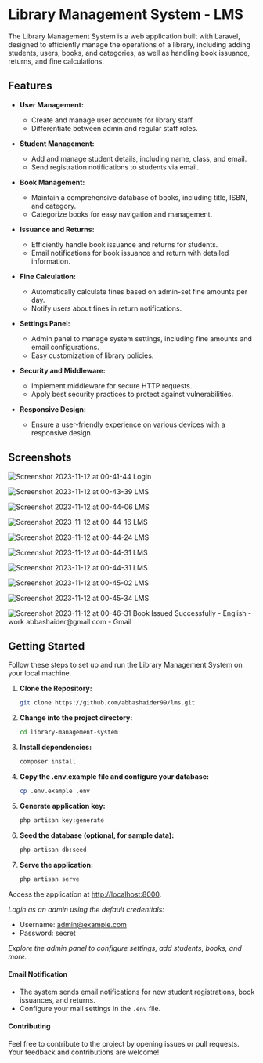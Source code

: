 # Library Management System - LMS

The Library Management System is a web application built with Laravel, designed to efficiently manage the operations of a library, including adding students, users, books, and categories, as well as handling book issuance, returns, and fine calculations.

## Features

- **User Management:**
  - Create and manage user accounts for library staff.
  - Differentiate between admin and regular staff roles.

- **Student Management:**
  - Add and manage student details, including name, class, and email.
  - Send registration notifications to students via email.

- **Book Management:**
  - Maintain a comprehensive database of books, including title, ISBN, and category.
  - Categorize books for easy navigation and management.

- **Issuance and Returns:**
  - Efficiently handle book issuance and returns for students.
  - Email notifications for book issuance and return with detailed information.

- **Fine Calculation:**
  - Automatically calculate fines based on admin-set fine amounts per day.
  - Notify users about fines in return notifications.

- **Settings Panel:**
  - Admin panel to manage system settings, including fine amounts and email configurations.
  - Easy customization of library policies.

- **Security and Middleware:**
  - Implement middleware for secure HTTP requests.
  - Apply best security practices to protect against vulnerabilities.

- **Responsive Design:**
  - Ensure a user-friendly experience on various devices with a responsive design.

## Screenshots

![Screenshot 2023-11-12 at 00-41-44 Login](https://github.com/abbashaider99/lms/assets/97340314/00256522-2876-4e3b-ba69-286ac986b74b)

![Screenshot 2023-11-12 at 00-43-39 LMS](https://github.com/abbashaider99/lms/assets/97340314/f15c082a-ebc9-482b-9f4b-aecbea79d006)

![Screenshot 2023-11-12 at 00-44-06 LMS](https://github.com/abbashaider99/lms/assets/97340314/30b22f06-6bcd-43c9-8a8d-847f44b8d636)

![Screenshot 2023-11-12 at 00-44-16 LMS](https://github.com/abbashaider99/lms/assets/97340314/91c5d946-142c-4583-a358-a188aba837a2)

![Screenshot 2023-11-12 at 00-44-24 LMS](https://github.com/abbashaider99/lms/assets/97340314/cb04eb11-0cba-4153-b293-2ee315f9dfa6)

![Screenshot 2023-11-12 at 00-44-31 LMS](https://github.com/abbashaider99/lms/assets/97340314/0636bbd6-e1cc-4fb9-8fa0-50baf705410e)

![Screenshot 2023-11-12 at 00-44-31 LMS](https://github.com/abbashaider99/lms/assets/97340314/990f786c-fe93-448d-be62-b2cf0aa14f4f)

![Screenshot 2023-11-12 at 00-45-02 LMS](https://github.com/abbashaider99/lms/assets/97340314/379b8eda-a9c6-4ae1-9b18-47fb55349ade)

![Screenshot 2023-11-12 at 00-45-34 LMS](https://github.com/abbashaider99/lms/assets/97340314/5d07e02a-07b8-421d-93fb-cf80df45eae5)

![Screenshot 2023-11-12 at 00-46-31 Book Issued Successfully - English - work abbashaider@gmail com - Gmail](https://github.com/abbashaider99/lms/assets/97340314/f53ad626-0f10-4c24-bcfc-3815f4754f3c)



## Getting Started

Follow these steps to set up and run the Library Management System on your local machine.

1. **Clone the Repository:**
   ```bash
   git clone https://github.com/abbashaider99/lms.git

2. **Change into the project directory:**
    ```bash
    cd library-management-system

3. **Install dependencies:**
    ```bash
    composer install

4. **Copy the .env.example file and configure your database:**
    ```bash
    cp .env.example .env

5. **Generate application key:**
    ```bash
    php artisan key:generate

6. **Seed the database (optional, for sample data):**
    ```bash
    php artisan db:seed

7. **Serve the application:**
    ```bash
    php artisan serve

Access the application at [http://localhost:8000](http://localhost:8000).

*Login as an admin using the default credentials:*

- Username: admin@example.com
- Password: secret

*Explore the admin panel to configure settings, add students, books, and more.*

#### Email Notification

- The system sends email notifications for new student registrations, book issuances, and returns.
- Configure your mail settings in the `.env` file.

#### Contributing

Feel free to contribute to the project by opening issues or pull requests. Your feedback and contributions are welcome!
